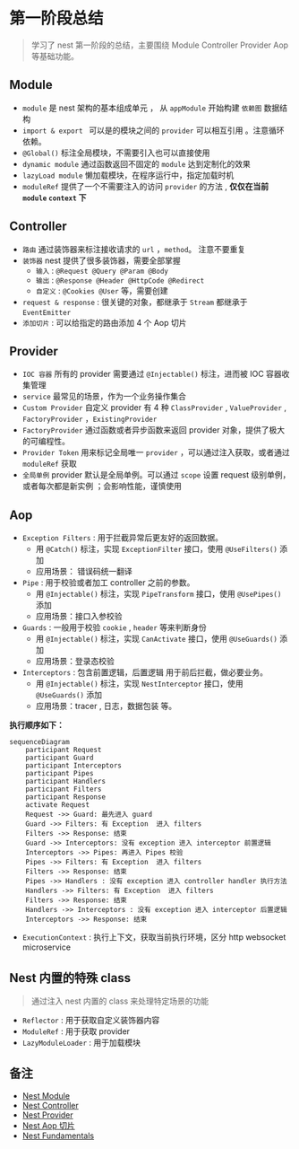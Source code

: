 # 第一阶段总结

> 学习了 nest 第一阶段的总结，主要围绕 Module Controller Provider Aop 等基础功能。

## Module

- `module` 是 nest 架构的基本组成单元 ， 从 `appModule` 开始构建 `依赖图` 数据结构
- `import & export ` 可以是的模块之间的 `provider` 可以相互引用 。注意循环依赖。
- `@Global()` 标注全局模块，不需要引入也可以直接使用
- `dynamic module`  通过函数返回不固定的 `module` 达到定制化的效果
- `lazyLoad module` 懒加载模块，在程序运行中，指定加载时机
- `moduleRef` 提供了一个不需要注入的访问 `provider` 的方法 , **仅仅在当前 `module` `context` 下**

## Controller

- `路由` 通过装饰器来标注接收请求的 `url` ，`method`。 注意不要重复
- `装饰器` nest 提供了很多装饰器，需要全部掌握
    - `输入` : `@Request @Query @Param @Body`
    - `输出` : `@Response @Header @HttpCode @Redirect`
    - `自定义` : `@Cookies @User` 等，需要创建
- `request & response` : 很关键的对象，都继承于 `Stream` 都继承于 `EventEmitter`
- `添加切片` : 可以给指定的路由添加 4 个 Aop 切片

## Provider

- `IOC 容器`  所有的 provider 需要通过 `@Injectable()` 标注，进而被 IOC 容器收集管理
- `service` 最常见的场景，作为一个业务操作集合
- `Custom Provider` 自定义 provider 有 4 种 `ClassProvider` , `ValueProvider` , `FactoryProvider` ，`ExistingProvider`
- `FactoryProvider` 通过函数或者异步函数来返回 provider 对象，提供了极大的可编程性。
- `Provider Token` 用来标记全局唯一 `provider` ，可以通过注入获取，或者通过 `moduleRef` 获取
- `全局单例` provider 默认是全局单例。可以通过 `scope` 设置 request 级别单例，或者每次都是新实例 ；会影响性能，谨慎使用

## Aop 

- `Exception Filters` : 用于拦截异常后更友好的返回数据。 
    - 用 `@Catch()` 标注，实现 `ExceptionFilter` 接口，使用 `@UseFilters()` 添加
    - 应用场景： 错误码统一翻译
- `Pipe` : 用于校验或者加工 controller 之前的参数。
    - 用 `@Injectable()` 标注，实现 `PipeTransform` 接口，使用 `@UsePipes()` 添加
    - 应用场景：接口入参校验
- `Guards` : 一般用于校验 `cookie` , `header` 等来判断身份
    - 用 `@Injectable()` 标注，实现 `CanActivate` 接口，使用 `@UseGuards()` 添加
    - 应用场景：登录态校验
- `Interceptors` : 包含前置逻辑，后置逻辑 用于前后拦截，做必要业务。
    - 用 `@Injectable()` 标注，实现 `NestInterceptor` 接口，使用 `@UseGuards()` 添加
    - 应用场景：tracer , 日志，数据包装 等。

**执行顺序如下：**

```mermaid
sequenceDiagram
    participant Request
    participant Guard
    participant Interceptors
    participant Pipes
    participant Handlers
    participant Filters
    participant Response
    activate Request
    Request ->> Guard: 最先进入 guard 
    Guard ->> Filters: 有 Exception  进入 filters 
    Filters ->> Response: 结束 
    Guard ->> Interceptors: 没有 exception 进入 interceptor 前置逻辑
    Interceptors ->> Pipes: 再进入 Pipes 校验
    Pipes ->> Filters: 有 Exception  进入 filters
    Filters ->> Response: 结束 
    Pipes ->> Handlers : 没有 exception 进入 controller handler 执行方法
    Handlers ->> Filters: 有 Exception  进入 filters
    Filters ->> Response: 结束 
    Handlers ->> Interceptors : 没有 exception 进入 interceptor 后置逻辑
    Interceptors ->> Response: 结束 
```

- `ExecutionContext` : 执行上下文，获取当前执行环境，区分 http websocket microservice

## Nest 内置的特殊 class 

> 通过注入 nest 内置的 class 来处理特定场景的功能

- `Reflector` : 用于获取自定义装饰器内容
- `ModuleRef` : 用于获取 provider 
- `LazyModuleLoader` : 用于加载模块


## 备注

- [Nest Module](./Nest_Module.md)
- [Nest Controller](./Nest_Controller.md)
- [Nest Provider](./Nest_Provider.md)
- [Nest Aop 切片](./Nest_Aop.md)
- [Nest Fundamentals](./Nest_Fundamentals.md)